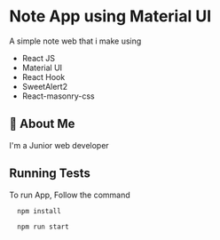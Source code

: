 
# Note App using Material UI

A simple note web that i make using
- React JS
- Material UI
- React Hook
- SweetAlert2
- React-masonry-css
## 🚀 About Me
I'm a Junior web developer


## Running Tests

To run App, Follow the command

```bash
  npm install
```

```bash
  npm run start
```

